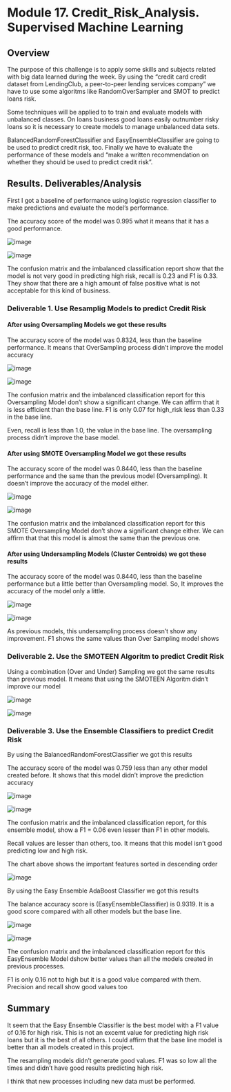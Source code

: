 # Module 17. Credit_Risk_Analysis. Supervised Machine Learning

## Overview 

The purpose of this challenge is to apply some skills and subjects related with big data learned during the week. By using the “credit card credit dataset from LendingClub, a peer-to-peer lending services company” we have to use some algoritms like RandomOverSampler and SMOT to predict loans risk.

Some techniques will be applied to to train and evaluate models with unbalanced classes. On loans business  good loans easily outnumber risky loans so it is necessary to create models to manage unbalanced data sets.

BalancedRandomForestClassifier and EasyEnsembleClassifier are going to be used to predict credit risk, too. Finally we have to evaluate the performance of these models and “make a written recommendation on whether they should be used to predict credit risk”.


## Results. Deliverables/Analysis

First I got a baseline of performance using logistic regression classifier to make predictions and evaluate the model’s performance.

The accuracy score of the model was 0.995 what it means that it has a good performance.

 ![image](https://user-images.githubusercontent.com/107591542/194986967-e97f2da1-b283-4df1-9bb9-538271ca4cab.png)


![image](https://user-images.githubusercontent.com/107591542/194986992-c31266c9-f463-475c-87c4-86ad4cd9259f.png)
 

The confusion matrix and the imbalanced classification report show that the model is not very good in predicting high risk, recall is 0.23 and F1  is 0.33. They show that there are a high amount of  false positive what is not acceptable for this kind of business.


### Deliverable 1. Use Resamplig Models to predict Credit Risk

#### After using Oversampling Models we got these results

The accuracy score of the model was 0.8324, less than the baseline performance. It means that OverSampling process didn’t improve the model accuracy

 ![image](https://user-images.githubusercontent.com/107591542/194987048-bf054f70-adbb-4c9c-b10e-71b6ecaec19a.png)

![image](https://user-images.githubusercontent.com/107591542/194987074-00d7bfe2-592a-46c6-8f28-f03099f59a9a.png)



The confusion matrix and the imbalanced classification report for this Oversampling Model don’t show a significant change. We can affirm that it is less efficient than the base line.  F1 is only 0.07 for high_risk less than 0.33 in the base line.

Even, recall is less than 1.0, the value in the base line. The oversampling process didn’t improve the base model.


#### After using SMOTE Oversampling Model we got these results

The accuracy score of the model was 0.8440, less than the baseline performance and the same than the previous model  (Oversampling). It doesn’t improve the accuracy of the model either.

 ![image](https://user-images.githubusercontent.com/107591542/194987192-d3fb80fe-7e25-4bcd-9a44-1c086c142506.png)

![image](https://user-images.githubusercontent.com/107591542/194987217-09af9a0b-0f27-4fc0-be1f-75dee0e7234d.png)


The confusion matrix and the imbalanced classification report for this SMOTE Oversampling Model don’t show a significant change either. We can affirm that that this model is almost the same than the previous one.

#### After using Undersampling Models (Cluster Centroids) we got these results

The accuracy score of the model was 0.8440, less than the baseline performance but a little better than Oversampling model. So, It improves the accuracy of the model only a little.

 ![image](https://user-images.githubusercontent.com/107591542/194987250-6293c8cb-1442-407d-8893-11ecfbec8102.png)

![image](https://user-images.githubusercontent.com/107591542/194987285-d75ff8b3-bf51-4a3d-85f0-bf28c17a56d5.png)

 
As previous models, this undersampling process doesn’t show any improvement. F1 shows the same values than Over Sampling model shows


### Deliverable 2. Use the SMOTEEN Algoritm  to predict Credit Risk

Using a combination (Over and Under) Sampling we got the same results than previous model. It means that using the SMOTEEN Algoritm didn’t improve our model

 ![image](https://user-images.githubusercontent.com/107591542/194987369-b02a1d79-3adf-455b-abf2-94584f17c96e.png)

![image](https://user-images.githubusercontent.com/107591542/194987384-b50a54ce-3464-4c04-920a-d297cea94668.png)


### Deliverable 3. Use the Ensemble Classifiers  to predict Credit Risk

By using the BalancedRandomForestClassifier we got this results

The accuracy score of the model was 0.759 less than any other model created before. It shows that this model didn’t  improve the prediction accuracy

 ![image](https://user-images.githubusercontent.com/107591542/194987451-204b5ead-5940-473e-b80c-44fadf063065.png)

![image](https://user-images.githubusercontent.com/107591542/194987473-6c900057-c7a6-4c61-8281-1c16e7c419fa.png)
 

The confusion matrix and the imbalanced classification report, for this ensemble model, show a F1 = 0.06 even lesser than F1 in other models.

Recall values are lesser than others, too. It means that this model isn’t good predicting low and high risk.

The chart above shows  the important features sorted in descending order

 ![image](https://user-images.githubusercontent.com/107591542/194987513-ca6b21f0-3ff5-472d-a5c9-118a83e6eb4e.png)


By using the Easy Ensemble AdaBoost Classifier we got this results

The balance accuracy score is (EasyEnsembleClassifier) is  0.9319. It is a good score compared with all other models but the base line.

 ![image](https://user-images.githubusercontent.com/107591542/194987549-79a3518b-62b6-4be9-b7ec-425dbc7be36a.png)

![image](https://user-images.githubusercontent.com/107591542/194987583-49c7b39d-d5a0-4609-b666-d1a4c9cf0ba4.png)
 

The confusion matrix and the imbalanced classification report for this EasyEnsemble Model dshow better  values than all the models created in previous processes.

F1 is only 0.16 not to high but it is a good value compared with them. Precision and recall show good values too

## Summary

It seem that the Easy Ensemble Classifier is the best model with a F1 value of 0.16 for high risk. This is not an excemt value for predicting high risk loans but it is the best of all others. I could affirm that the base line model is better than all models created in this project.

The resampling models didn’t generate good values. F1 was so low all the times and didn’t have good results predicting high risk.

I think that new processes including new data must be performed.

